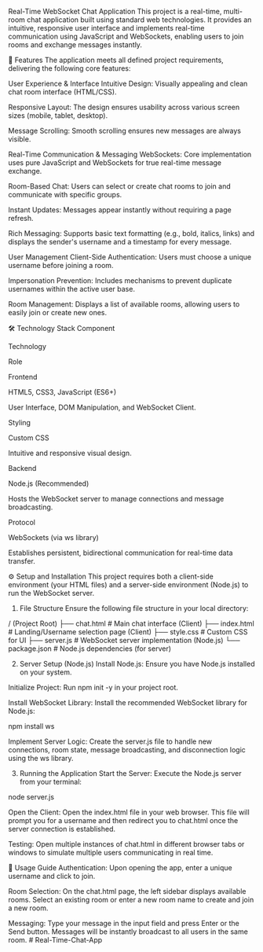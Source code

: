 Real-Time WebSocket Chat Application
This project is a real-time, multi-room chat application built using standard web technologies. It provides an intuitive, responsive user interface and implements real-time communication using JavaScript and WebSockets, enabling users to join rooms and exchange messages instantly.

🌟 Features
The application meets all defined project requirements, delivering the following core features:

User Experience & Interface
Intuitive Design: Visually appealing and clean chat room interface (HTML/CSS).

Responsive Layout: The design ensures usability across various screen sizes (mobile, tablet, desktop).

Message Scrolling: Smooth scrolling ensures new messages are always visible.

Real-Time Communication & Messaging
WebSockets: Core implementation uses pure JavaScript and WebSockets for true real-time message exchange.

Room-Based Chat: Users can select or create chat rooms to join and communicate with specific groups.

Instant Updates: Messages appear instantly without requiring a page refresh.

Rich Messaging: Supports basic text formatting (e.g., bold, italics, links) and displays the sender's username and a timestamp for every message.

User Management
Client-Side Authentication: Users must choose a unique username before joining a room.

Impersonation Prevention: Includes mechanisms to prevent duplicate usernames within the active user base.

Room Management: Displays a list of available rooms, allowing users to easily join or create new ones.

🛠️ Technology Stack
Component

Technology

Role

Frontend

HTML5, CSS3, JavaScript (ES6+)

User Interface, DOM Manipulation, and WebSocket Client.

Styling

Custom CSS

Intuitive and responsive visual design.

Backend

Node.js (Recommended)

Hosts the WebSocket server to manage connections and message broadcasting.

Protocol

WebSockets (via ws library)

Establishes persistent, bidirectional communication for real-time data transfer.

⚙️ Setup and Installation
This project requires both a client-side environment (your HTML files) and a server-side environment (Node.js) to run the WebSocket server.

1. File Structure
Ensure the following file structure in your local directory:

/ (Project Root)
├── chat.html             # Main chat interface (Client)
├── index.html            # Landing/Username selection page (Client)
├── style.css             # Custom CSS for UI
├── server.js             # WebSocket server implementation (Node.js)
└── package.json          # Node.js dependencies (for server)

2. Server Setup (Node.js)
Install Node.js: Ensure you have Node.js installed on your system.

Initialize Project: Run npm init -y in your project root.

Install WebSocket Library: Install the recommended WebSocket library for Node.js:

npm install ws

Implement Server Logic: Create the server.js file to handle new connections, room state, message broadcasting, and disconnection logic using the ws library.

3. Running the Application
Start the Server: Execute the Node.js server from your terminal:

node server.js

Open the Client: Open the index.html file in your web browser. This file will prompt you for a username and then redirect you to chat.html once the server connection is established.

Testing: Open multiple instances of chat.html in different browser tabs or windows to simulate multiple users communicating in real time.

📝 Usage Guide
Authentication: Upon opening the app, enter a unique username and click to join.

Room Selection: On the chat.html page, the left sidebar displays available rooms. Select an existing room or enter a new room name to create and join a new room.

Messaging: Type your message in the input field and press Enter or the Send button. Messages will be instantly broadcast to all users in the same room.
#   R e a l - T i m e - C h a t - A p p  
 